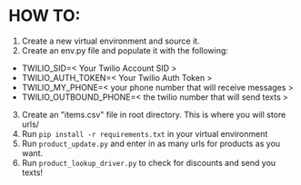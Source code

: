 # HOW TO:

1. Create a new virtual environment and source it.
2. Create an env.py file and populate it with the following:
- TWILIO_SID=< Your Twilio Account SID >
- TWILIO_AUTH_TOKEN=< Your Twilio Auth Token >
- TWILIO_MY_PHONE=< your phone number that will receive messages >
- TWILIO_OUTBOUND_PHONE=< the twilio number that will send texts >
3. Create an "items.csv" file in root directory. This is where you will store urls/
4. Run `pip install -r requirements.txt` in your virtual environment
5. Run `product_update.py` and enter in as many urls for products as you want.
6. Run `product_lookup_driver.py` to check for discounts and send you texts!